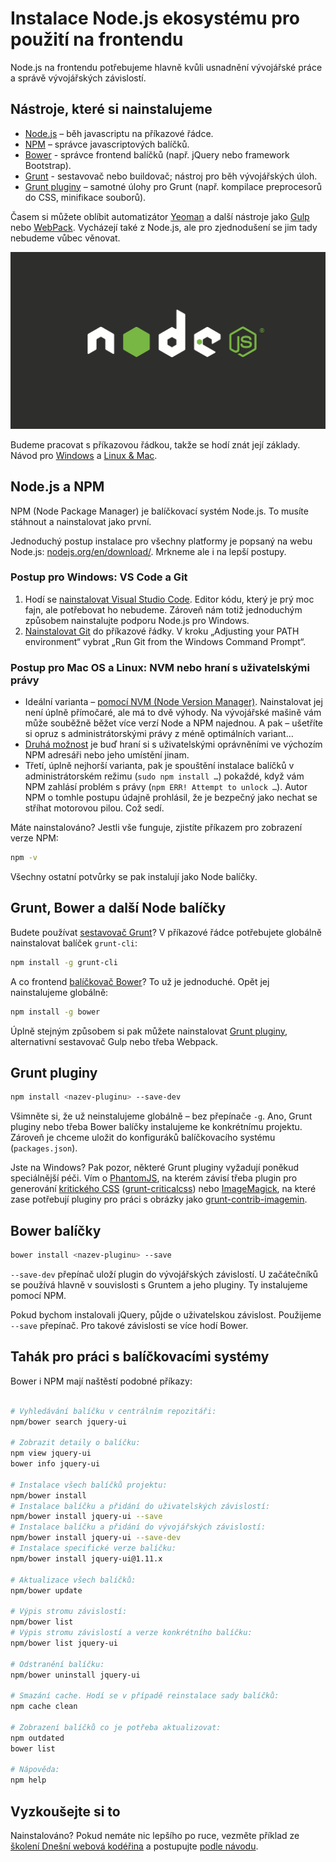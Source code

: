 # Instalace Node.js ekosystému pro použití na frontendu

Node.js na frontendu potřebujeme hlavně kvůli usnadnění vývojářské práce a správě vývojářských závislostí.

## Nástroje, které si nainstalujeme

- [Node.js](https://nodejs.org/) – běh javascriptu na příkazové řádce.
- [NPM](https://www.npmjs.com/) – správce javascriptových balíčků.
- [Bower](bower.md) - správce frontend balíčků (např. jQuery nebo framework Bootstrap).
- [Grunt](grunt.md) - sestavovač nebo buildovač; nástroj pro běh vývojářských úloh.
- [Grunt pluginy](grunt-pluginy.md) – samotné úlohy pro Grunt (např. kompilace preprocesorů do CSS, minifikace souborů).

Časem si můžete oblíbit automatizátor [Yeoman](http://yeoman.io/) a další nástroje jako [Gulp](http://gulpjs.com/) nebo [WebPack](https://webpack.github.io/). Vycházejí také z Node.js, ale pro zjednodušení se jim tady nebudeme vůbec věnovat.

![Node.js](dist/images/original/node-js.svg)

Budeme pracovat s příkazovou řádkou, takže se hodí znát její základy. Návod pro [Windows](http://dosprompt.info/basics.asp) a [Linux &amp; Mac](http://mac.appstorm.net/how-to/utilities-how-to/how-to-use-terminal-the-basics/).

## Node.js a NPM

NPM (Node Package Manager) je balíčkovací systém Node.js. To musíte stáhnout a nainstalovat jako první. 

Jednoduchý postup instalace pro všechny platformy je popsaný na webu Node.js: [nodejs.org/en/download/](https://nodejs.org/en/download/). Mrkneme ale i na lepší postupy.

### Postup pro Windows: VS Code a Git

1. Hodí se [nainstalovat Visual Studio Code](https://www.visualstudio.com/products/code-vs). Editor kódu, který je prý moc fajn, ale potřebovat ho nebudeme. Zároveň nám totiž jednoduchým způsobem nainstalujte podporu Node.js pro Windows.
2. [Nainstalovat Git](http://git-scm.com/downloads) do příkazové řádky. V kroku „Adjusting your PATH environment“ vybrat „Run Git from the Windows Command Prompt“.

### Postup pro Mac OS a Linux: NVM nebo hraní s uživatelskými právy 

- Ideální varianta – [pomocí NVM (Node Version Manager)](https://github.com/creationix/nvm). Nainstalovat jej není úplně přímočaré, ale má to dvě výhody. Na vývojářské mašině vám může souběžně běžet více verzí Node a NPM najednou. A pak – ušetříte si opruz s administrátorskými právy z méně optimálních variant…
- [Druhá možnost](https://docs.npmjs.com/getting-started/fixing-npm-permissions) je buď hraní si s uživatelskými oprávněními ve výchozím NPM adresáři nebo jeho umístění jinam.
- Třetí, úplně nejhorší varianta, pak je spouštění instalace balíčků v administrátorském režimu (`sudo npm install …`) pokaždé, když vám NPM zahlásí problém s právy (`npm ERR! Attempt to unlock …`). Autor NPM o tomhle postupu údajně prohlásil, že je bezpečný jako nechat se stříhat motorovou pilou. Což sedí.

Máte nainstalováno? Jestli vše funguje, zjistíte příkazem pro zobrazení verze NPM:

```bash
npm -v
```

Všechny ostatní potvůrky se pak instalují jako Node balíčky.

## Grunt, Bower a další Node balíčky

Budete používat [sestavovač Grunt](grunt.md)? V příkazové řádce potřebujete globálně nainstalovat balíček `grunt-cli`:

```bash
npm install -g grunt-cli
```

A co frontend [balíčkovač Bower](bower.md)? To už je jednoduché. Opět jej nainstalujeme globálně:

```bash
npm install -g bower
```

Úplně stejným způsobem si pak můžete nainstalovat [Grunt pluginy](grunt-pluginy.md), alternativní sestavovač Gulp nebo třeba Webpack.

## Grunt pluginy

```bash
npm install <nazev-pluginu> --save-dev
```

Všimněte si, že už neinstalujeme globálně – bez přepínače `-g`. Ano, Grunt pluginy nebo třeba Bower balíčky instalujeme ke konkrétnímu projektu. Zároveň je chceme uložit do konfiguráků balíčkovacího systému (`packages.json`).

Jste na Windows? Pak pozor, některé Grunt pluginy vyžadují poněkud speciálnější péči. Vím o [PhantomJS](http://attester.ariatemplates.com/usage/phantom.html), na kterém závisí třeba plugin pro generování [kritického CSS](http://www.vzhurudolu.cz/blog/35-critical-css) ([grunt-criticalcss](https://github.com/filamentgroup/grunt-criticalcss)) nebo [ImageMagick](http://www.imagemagick.org/script/binary-releases.php), na které zase potřebují pluginy pro práci s obrázky jako [grunt-contrib-imagemin](https://github.com/gruntjs/grunt-contrib-imagemin).


## Bower balíčky

```bash
bower install <nazev-pluginu> --save
```

`--save-dev` přepínač uloží plugin do vývojářských závislostí. U začátečníků se používá hlavně v souvislosti s Gruntem a jeho pluginy. Ty instalujeme pomocí NPM.

Pokud bychom instalovali jQuery, půjde o uživatelskou závislost. Použijeme `--save` přepínač. Pro takové závislosti se více hodí Bower.

## Tahák pro práci s balíčkovacími systémy

Bower i NPM mají naštěstí podobné příkazy:

```bash

# Vyhledávání balíčku v centrálním repozitáři:
npm/bower search jquery-ui

# Zobrazit detaily o balíčku:
npm view jquery-ui
bower info jquery-ui

# Instalace všech balíčků projektu:
npm/bower install
# Instalace balíčku a přidání do uživatelských závislostí:
npm/bower install jquery-ui --save
# Instalace balíčku a přidání do vývojářských závislostí:
npm/bower install jquery-ui --save-dev
# Instalace specifické verze balíčku:
npm/bower install jquery-ui@1.11.x

# Aktualizace všech balíčků:
npm/bower update

# Výpis stromu závislostí:
npm/bower list
# Výpis stromu závislostí a verze konkrétního balíčku:
npm/bower list jquery-ui

# Odstranění balíčku:
npm/bower uninstall jquery-ui

# Smazání cache. Hodí se v případě reinstalace sady balíčků:
npm cache clean

# Zobrazení balíčků co je potřeba aktualizovat:
npm outdated
bower list

# Nápověda:
npm help

```


## Vyzkoušejte si to

Nainstalováno? Pokud nemáte nic lepšího po ruce, vezměte příklad ze [školení Dnešní webová kodéřina](http://www.vzhurudolu.cz/kurzy/webova-koderina) a postupujte [podle návodu](https://github.com/machal/polaroid-example#instalace-projektu).

